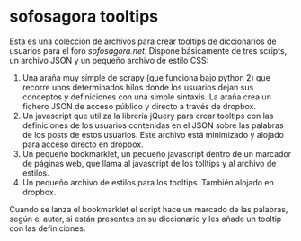 # sofosagora tooltips

Esta es una colección de archivos para crear tooltips de diccionarios de usuarios para el foro _sofosagora.net_. Dispone básicamente de tres scripts, un archivo JSON y un pequeño archivo de estilo CSS:

1. Una araña muy simple de scrapy (que funciona bajo python 2) que recorre unos determinados hilos donde los usuarios dejan sus conceptos y definiciones con una simple sintaxis. La araña crea un fichero JSON de acceso público y directo a través de dropbox.
2. Un javascript que utiliza la librería jQuery para crear tooltips con las definiciones de los usuarios contenidas en el JSON sobre las palabras de los posts de estos usuarios. Este archivo está minimizado y alojado para acceso directo en dropbox.
3. Un pequeño bookmarklet, un pequeño javascript dentro de un marcador de páginas web, que llama al javascript de los tolltips y al archivo de estilos.
4. Un pequeño archivo de estilos para los tooltips. También alojado en dropbox.

Cuando se lanza el bookmarklet el script hace un marcado de las palabras, según el autor, si están presentes en su diccionario y les añade un tooltip con las definiciones.
